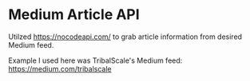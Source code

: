 # Medium Article API

Utilzed https://nocodeapi.com/ to grab article information from desired Medium feed.

Example I used here was TribalScale's Medium feed: https://medium.com/tribalscale
